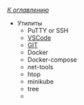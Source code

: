 *[К оглавлению](index.md)*
- Утилиты
    - PuTTY or SSH
    - [VSCode](https://code.visualstudio.com/)
    - [GIT](https://git-scm.com/download/win)
    - Docker
    - Docker-compose
    - net-tools
    - htop
    - minikube
    - tree
    - 

